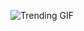 ![Trending GIF](https://media0.giphy.com/media/v1.Y2lkPThiYjIxNzcyeGczYjE0b2RmZ2V1cmY1ajE0c2pnM3FiN24ybmwwd2JsZDY5bmQ2dSZlcD12MV9naWZzX3NlYXJjaCZjdD1n/wQAbcl6iDnawokpLj9/giphy.gif)
